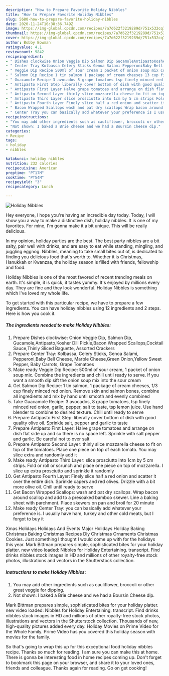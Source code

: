 ```yaml
---
description: "How to Prepare Favorite Holiday Nibbles"
title: "How to Prepare Favorite Holiday Nibbles"
slug: 5680-how-to-prepare-favorite-holiday-nibbles
date: 2020-11-24T16:38:36.749Z
image: https://img-global.cpcdn.com/recipes/7a7d622f3219289d/751x532cq70/holiday-nibbles-recipe-main-photo.jpg
thumbnail: https://img-global.cpcdn.com/recipes/7a7d622f3219289d/751x532cq70/holiday-nibbles-recipe-main-photo.jpg
cover: https://img-global.cpcdn.com/recipes/7a7d622f3219289d/751x532cq70/holiday-nibbles-recipe-main-photo.jpg
author: Bobby Bowman
ratingvalue: 4.1
reviewcount: 9842
recipeingredient:
- " Dishes clockwise Onion Veggie Dip Salmon Dip GucamoleAntipastoKosher Dill PickleBacon Wrapped ScallopsCocktail SauceThinly Sliced Baguette Assorted Crackers"
- " Center Tray Kolbassa Celery Sticks Genoa Salami PepperoniBaby Bell Cheese Marble CheeseGreen OnionYellow Sweet Pepper Baby Carrots Grape Tomatoes"
- " Veggie Dip Recipe 500ml of sour cream 1 packet of onion soup mix Combine the ingredients and chill until ready to serve If you want a smooth dip sift the onion soup mix into the sour cream"
- " Salmon Dip Recipe 1 tin salmon 1 package of cream cheeses 13 cup finely minced red onion Remove skin and salmon bones combine all ingredients and mix by hand until smooth and evenly combined"
- " Guacamole Recipe 3 avocados 8 grape tomatoes tsp finely minced red onion garlic pepper salt to taste tsp lemon juice Use hand blender to combine to desired texture Chill until ready to serve"
- " Antipasto First Step liberally cover bottom of dish with good quality olive oil Sprinkle salt pepper and garlic to taste"
- " Antipasto First Layer Halve grape tomatoes and arrange on dish flat side up and so there is no space left Sprinkle with salt pepper and garlic Be careful not to over salt"
- " Antipasto Second Layer thinly slice mozzarella cheese to fit on top of the tomatoes Place one piece on top of each tomato You may slice extra and randomly add it"
- " Antipasto Third Layer slice prosciutto into 1cm by 5 cm strips Fold or roll or scrunch and place one piece on top of mozzarella I slice up extra prosciutto and sprinkle it randomly"
- " Antipasto Fourth Layer Finely slice half a red onion and scatter it over the entire dish Sprinkle capers and red olives Drizzle with a bit more olive oil Chill until ready to serve"
- " Bacon Wrapped Scallops wash and pat dry scallops Wrap bacon around scallop and add to a presoaked bamboo skewer Line a baking sheet with parchment Place skewers on pan and broil for 20 minute"
- " Center Tray you can basically add whatever your preference is I usually have ham turkey and other cold meats but I forgot to buy it"
recipeinstructions:
- "You may add other ingredients such as cauliflower, broccoli or other great veggie for dipping."
- "Not shown: I baked a Brie cheese and we had a Boursin Cheese dip."
categories:
- Recipe
tags:
- holiday
- nibbles

katakunci: holiday nibbles 
nutrition: 232 calories
recipecuisine: American
preptime: "PT17M"
cooktime: "PT54M"
recipeyield: "3"
recipecategory: Lunch

---
```



![Holiday Nibbles](https://img-global.cpcdn.com/recipes/7a7d622f3219289d/751x532cq70/holiday-nibbles-recipe-main-photo.jpg)

Hey everyone, I hope you're having an incredible day today. Today, I will show you a way to make a distinctive dish, holiday nibbles. It is one of my favorites. For mine, I'm gonna make it a bit unique. This will be really delicious.

In my opinion, holiday parties are the best. The best party nibbles are a bit salty, pair well with drinks, and are easy to eat while standing, mingling, and juggling eggnog. Nibbles, meaning to take small bites out of, is dedicated to finding you delicious food that&#39;s worth to. Whether it is Christmas, Hanukkah or Kwanzaa, the holiday season is filled with friends, fellowship and food.

Holiday Nibbles is one of the most favored of recent trending meals on earth. It's simple, it is quick, it tastes yummy. It's enjoyed by millions every day. They are fine and they look wonderful. Holiday Nibbles is something which I've loved my whole life.


To get started with this particular recipe, we have to prepare a few ingredients. You can have holiday nibbles using 12 ingredients and 2 steps. Here is how you cook it.

<!--inarticleads1-->

##### The ingredients needed to make Holiday Nibbles:

1. Prepare  Dishes clockwise: Onion Veggie Dip, Salmon Dip, Gucamole,Antipasto,Kosher Dill Pickle,Bacon Wrapped Scallops,Cocktail Sauce,Thinly Sliced Baguette, Assorted Crackers
1. Prepare  Center Tray: Kolbassa, Celery Sticks, Genoa Salami, Pepperoni,Baby Bell Cheese, Marble Cheese,Green Onion,Yellow Sweet Pepper, Baby Carrots, Grape Tomatoes
1. Make ready  Veggie Dip Recipe: 500ml of sour cream, 1 packet of onion soup mix. Combine the ingredients and chill until ready to serve. If you want a smooth dip sift the onion soup mix into the sour cream
1. Get  Salmon Dip Recipe: 1 tin salmon, 1 package of cream cheeses, 1/3 cup finely minced red onion. Remove skin and salmon bones, combine all ingredients and mix by hand until smooth and evenly combined
1. Take  Guacamole Recipe: 3 avocados, 8 grape tomatoes, tsp finely minced red onion, garlic, pepper, salt to taste, tsp lemon juice. Use hand blender to combine to desired texture. Chill until ready to serve
1. Prepare  Antipasto First Step: liberally cover bottom of dish with good quality olive oil. Sprinkle salt, pepper and garlic to taste
1. Prepare  Antipasto First Layer: Halve grape tomatoes and arrange on dish flat side up and so there is no space left. Sprinkle with salt pepper and garlic. Be careful not to over salt
1. Prepare  Antipasto Second Layer: thinly slice mozzarella cheese to fit on top of the tomatoes. Place one piece on top of each tomato. You may slice extra and randomly add it
1. Make ready  Antipasto Third Layer: slice prosciutto into 1cm by 5 cm strips. Fold or roll or scrunch and place one piece on top of mozzarella. I slice up extra prosciutto and sprinkle it randomly
1. Get  Antipasto Fourth Layer: Finely slice half a red onion and scatter it over the entire dish. Sprinkle capers and red olives. Drizzle with a bit more olive oil. Chill until ready to serve
1. Get  Bacon Wrapped Scallops: wash and pat dry scallops. Wrap bacon around scallop and add to a presoaked bamboo skewer. Line a baking sheet with parchment. Place skewers on pan and broil for 20 minute
1. Make ready  Center Tray: you can basically add whatever your preference is. I usually have ham, turkey and other cold meats, but I forgot to buy it


Xmas Holidays Holidays And Events Major Holidays Holiday Baking Christmas Baking Christmas Recipes Diy Christmas Ornaments Christmas Cookies. Just something I thought I would come up with for the holidays this year. Mark Bittman prepares simple, sophisticated bites for your holiday platter. new video loaded: Nibbles for Holiday Entertaining. transcript. Find drinks nibbles stock images in HD and millions of other royalty-free stock photos, illustrations and vectors in the Shutterstock collection. 

<!--inarticleads2-->

##### Instructions to make Holiday Nibbles:

1. You may add other ingredients such as cauliflower, broccoli or other great veggie for dipping.
1. Not shown: I baked a Brie cheese and we had a Boursin Cheese dip.


Mark Bittman prepares simple, sophisticated bites for your holiday platter. new video loaded: Nibbles for Holiday Entertaining. transcript. Find drinks nibbles stock images in HD and millions of other royalty-free stock photos, illustrations and vectors in the Shutterstock collection. Thousands of new, high-quality pictures added every day. Holiday Movies on Prime Video for the Whole Family. Prime Video has you covered this holiday season with movies for the family. 

So that's going to wrap this up for this exceptional food holiday nibbles recipe. Thanks so much for reading. I am sure you can make this at home. There is gonna be interesting food in home recipes coming up. Don't forget to bookmark this page on your browser, and share it to your loved ones, friends and colleague. Thanks again for reading. Go on get cooking!
